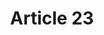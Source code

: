 ---
title: "Article 23"
draft: false
exceptions:
- info53o
memberstates:
- SE
score: 3
compensation:
- 
remarks: |
 


link: ""
---